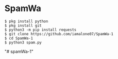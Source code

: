 # SpamWa
```
$ pkg install python
$ pkg install git
$ python3 -m pip install requests
$ git clone https://github.com/iamalone07/SpamWa-1
$ cd SpamWa-1
$ python3 spam.py
```
"# spamWa-1" 
